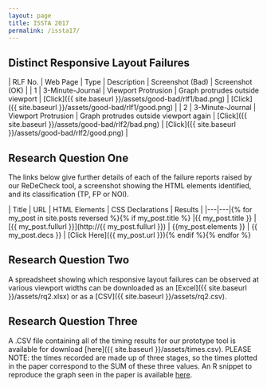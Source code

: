 ```yaml
---
layout: page
title: ISSTA 2017
permalink: /issta17/
---
```


## Distinct Responsive Layout Failures

| RLF No. | Web Page | Type | Description | Screenshot (Bad) | Screenshot (OK) |
| 1 | 3-Minute-Journal | Viewport Protrusion | Graph protrudes outside viewport | [Click]({{ site.baseurl }}/assets/good-bad/rlf1/bad.png) | [Click]({{ site.baseurl }}/assets/good-bad/rlf1/good.png) |
| 2 | 3-Minute-Journal | Viewport Protrusion | Graph protrudes outside viewport again | [Click]({{ site.baseurl }}/assets/good-bad/rlf2/bad.png) | [Click]({{ site.baseurl }}/assets/good-bad/rlf2/good.png) |


## Research Question One
The links below give further details of each of the failure reports raised by our ReDeCheck tool, a screenshot showing the HTML elements identified, and its classification (TP, FP or NOI).

| Title | URL | HTML Elements | CSS Declarations | Results |
|---|---|{% for my_post in site.posts reversed %}{% if my_post.title %}
|{{ my_post.title }}  |[{{ my_post.fullurl }}](http://{{ my_post.fullurl }})  | {{my_post.elements }} | {{ my_post.decs }} | [Click Here]({{ my_post.url }}){% endif %}{% endfor %}

## Research Question Two
A spreadsheet showing which responsive layout failures can be observed at various viewport widths can be downloaded as an [Excel]({{ site.baseurl }}/assets/rq2.xlsx) or as a [CSV]({{ site.baseurl }}/assets/rq2.csv).

## Research Question Three
A .CSV file containing all of the timing results for our prototype tool is available for download [here]({{ site.baseurl }}/assets/times.csv). PLEASE NOTE: the times recorded are made up of three stages, so the times plotted in the paper correspond to the SUM of these three values. An R snippet to reproduce the graph seen in the paper is available [here]().
